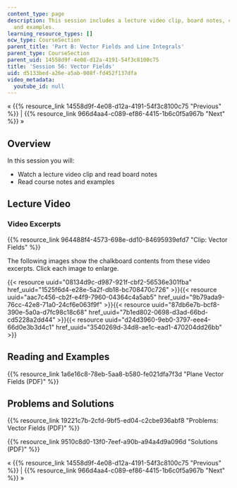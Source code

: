 ```yaml
---
content_type: page
description: This session includes a lecture video clip, board notes, course notes,
  and examples.
learning_resource_types: []
ocw_type: CourseSection
parent_title: 'Part B: Vector Fields and Line Integrals'
parent_type: CourseSection
parent_uid: 14558d9f-4e08-d12a-4191-54f3c8100c75
title: 'Session 56: Vector Fields'
uid: d5133bed-a26e-a5ab-008f-fd452f137dfa
video_metadata:
  youtube_id: null
---
```


« {{% resource_link 14558d9f-4e08-d12a-4191-54f3c8100c75 "Previous" %}} | {{% resource_link 966d4aa4-c089-ef86-4415-1b6c0f5a967b "Next" %}} »

Overview
--------

In this session you will:

*   Watch a lecture video clip and read board notes
*   Read course notes and examples

Lecture Video
-------------

### Video Excerpts

{{% resource_link 964488f4-4573-698e-dd10-84695939efd7 "Clip: Vector Fields" %}}

The following images show the chalkboard contents from these video excerpts. Click each image to enlarge.

{{< resource uuid="08134d9c-d987-921f-cbf2-56536e301fba" href_uuid="1525f6d4-e28e-5a2f-db18-bc708470c726" >}}{{< resource uuid="aac7c456-cb2f-e4f9-7960-04364c4a5ab5" href_uuid="9b79ada9-76cc-42e8-71a0-24cf6e063f9f" >}}{{< resource uuid="87db6e7b-bcf8-390e-5a0a-d7fc98c18c68" href_uuid="7b1ed802-0698-d3ad-66bd-cd5228a2dd44" >}}{{< resource uuid="d24d3960-9eb0-3797-eee4-66d0e3b3d4c1" href_uuid="3540269d-34d8-ae1c-ead1-470204dd26bb" >}}

Reading and Examples
--------------------

{{% resource_link 1a6e16c8-78eb-5aa8-b580-fe021dfa7f3d "Plane Vector Fields (PDF)" %}}

Problems and Solutions
----------------------

{{% resource_link 19221c7b-2cfd-9bf5-ed04-c2cbe936abf8 "Problems: Vector Fields (PDF)" %}}

{{% resource_link 9510c8d0-13f0-7eef-a90b-a94a4d9a096d "Solutions (PDF)" %}}

« {{% resource_link 14558d9f-4e08-d12a-4191-54f3c8100c75 "Previous" %}} | {{% resource_link 966d4aa4-c089-ef86-4415-1b6c0f5a967b "Next" %}} »